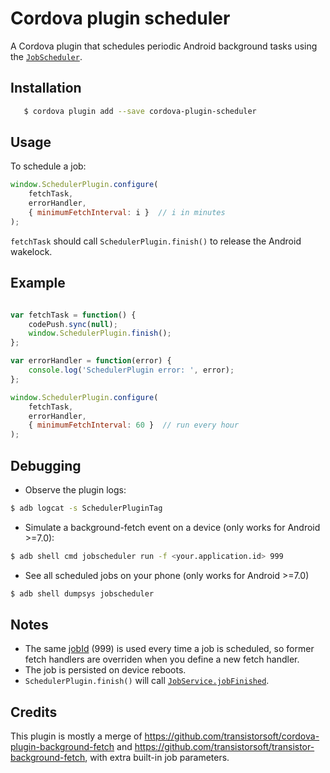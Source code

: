 # Cordova plugin scheduler

A Cordova plugin that schedules periodic Android background tasks using the [`JobScheduler`](https://developer.android.com/reference/android/app/job/JobScheduler.html).

## Installation

```bash
   $ cordova plugin add --save cordova-plugin-scheduler
```

## Usage

To schedule a job:
```javascript
window.SchedulerPlugin.configure(
    fetchTask,
    errorHandler,
    { minimumFetchInterval: i }  // i in minutes
);
```

`fetchTask` should call `SchedulerPlugin.finish()` to release the Android wakelock.

## Example

```javascript

var fetchTask = function() {
    codePush.sync(null);
    window.SchedulerPlugin.finish();
};

var errorHandler = function(error) {
    console.log('SchedulerPlugin error: ', error);
};

window.SchedulerPlugin.configure(
    fetchTask,
    errorHandler,
    { minimumFetchInterval: 60 }  // run every hour
);
```

## Debugging

- Observe the plugin logs:
```bash
$ adb logcat -s SchedulerPluginTag
```
- Simulate a background-fetch event on a device (only works for Android >=7.0):
```bash
$ adb shell cmd jobscheduler run -f <your.application.id> 999
```
- See all scheduled jobs on your phone (only works for Android >=7.0)
```bash
$ adb shell dumpsys jobscheduler
```

## Notes

* The same [jobId](https://developer.android.com/reference/android/app/job/JobInfo.Builder.html) (999) is used every time a job is scheduled, so former fetch handlers are overriden when you define a new fetch handler.
* The job is persisted on device reboots.
* `SchedulerPlugin.finish()` will call [`JobService.jobFinished`](https://developer.android.com/reference/android/app/job/JobService.html#jobFinished).

## Credits

This plugin is mostly a merge of https://github.com/transistorsoft/cordova-plugin-background-fetch and https://github.com/transistorsoft/transistor-background-fetch, with extra built-in job parameters.
